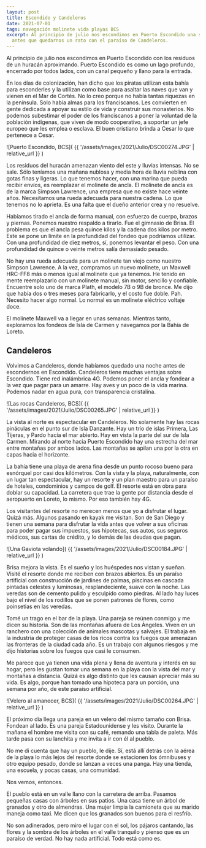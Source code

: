 ```yaml
---
layout: post
title: Escondido y Candeleros
date: 2021-07-01
tags: navegación molinete vida playas BCS
excerpt: Al principio de julio nos escondimos en Puerto Escondido una semana
  antes que quedarnos un rato con el paraíso de Candeleros.
---
```


Al principio de julio nos escondimos en Puerto Escondido con los residuos de
un huracán aproximando. Puerto Escondido es como un lago profundo, encerrado
por todos lados, con un canal pequeño y llano para la entrada.

En los días de colonización, han dicho que los piratas utilizan esta bahía
para esconderles y la utilizan como base para asaltar las naves que van y
vienen en el Mar de Cortés. No lo creo porque no había tantas riquezas en
la península. Solo había almas para los franciscanos. Les convierten en gente
dedicada a apoyar su estilo de vida y construir sus monasterios.
No podemos subestimar el poder de los franciscanos a poner la voluntad de
la población indígenas, que viven de modo cooperativo, a soportar un jefe
europeo que les emplea o esclava. El buen cristiano brinda a Cesar lo que
pertenece a Cesar.

![Puerto Escondido, BCS](
  {{ '/assets/images/2021/Julio/DSC00274.JPG' | relative_url }}
)

Los residuos del huracán amenazan viento del este y lluvias intensas.
No se sale. Sólo teníamos una mañana nublosa y media hora de lluvia neblina
con gotas finas y ligeras.
Lo que tenemos hacer, con una marina que pueda recibir envíos, es reemplazar
el molinete de ancla. El molinete de ancla es de la marca Simpson Lawrence, una
empresa que no existe hace veinte años. Necesitamos una rueda adecuada para
nuestra cadena. Lo que tenemos no lo aprieta. Es una falta que el dueño
anterior crea y no resuelve.

Habíamos tirado el ancla de forma manual, con esfuerzo de cuerpo, brazos y
piernas. Ponemos nuestro respaldo a tirarlo. Fue el gimnasio de Brisa.
El problema es que el ancla pesa quince kilos y la cadena dos kilos por metro.
Este se pone un límite en la profundidad del fondeo que podríamos utilizar.
Con una profundidad de diez metros, sí, ponemos levantar el peso. Con una
profundidad de quince o veinte metros salía demasiado pesado.

No hay una rueda adecuada para un molinete tan viejo como nuestro Simpson
Lawrence.  A la vez, compramos un nuevo molinete, un Maxwell HRC-FF8 más o
menos igual al molinete que ya tenemos.  He tenido en mente reemplazarlo
con un molinete manual, sin motor, sencillo y confiable. Encuentre solo uno de
marca Plath, el modelo 7B o 9B de bronce.  Me dijo que había dos o tres meses
para fabricarlo, y el costo fue doble.  Pah. Necesito hacer algo normal. Lo
normal es un molinete eléctrico voltaje doce.

El molinete Maxwell va a llegar en unas semanas. Mientras tanto, exploramos los
fondeos de Isla de Carmen y navegamos por la Bahía de Loreto.

## Candeleros

Volvimos a Candeleros, donde habíamos quedado una noche antes de escondernos
en Escondido. Candeleros tiene muchas ventajas sobre Escondido. Tiene
red inalámbrica 4G. Podemos poner el ancla y fondear a la vez que pagar
para un amarre. Hay aves y un poco de la vida marina.
Podemos nadar en agua pura, con transparencia cristalina.

![Las rocas Candeleros, BCS](
  {{ '/assets/images/2021/Julio/DSC00265.JPG' | relative_url }}
)

La vista al norte es espectacular en Candeleros. No solamente hay las rocas
pináculas en el punto sur de Isla Danzante. Hay un trío de islas Primera,
Las Tijeras, y Pardo hacía el mar abierto. Hay en vista la parte del sur de Isla Carmen.
Mirando al norte hacia Puerto Escondido hay una estrecha del mar entre
montañas por ambos lados. Las montañas se apilan una por la otra en capas hacia
el horizonte.

La bahía tiene una playa de arena fina desde un punto rocoso bueno para
esnórquel por casi dos kilómetros. Con la vista y la playa, naturalmente,
con un lugar tan espectacular, hay un resorte y un plan maestro para un
paraíso de hoteles, condominios y campos de golf. El resorte está en obra
para doblar su capacidad. La carretera que trae la gente por distancia desde
el aeropuerto en Loreto, lo mismo. Por eso también hay 4G.

Los visitantes del resorte no merecen menos que yo a disfrutar el lugar.
Quizá más. Algunos pasando en kayak me visitan. Son de San Diego y tienen
una semana para disfrutar la vida antes que volver a sus oficinas para
poder pagar sus impuestos, sus hipotecas, sus autos, sus seguros médicos,
sus cartas de crédito, y lo demás de las deudas que pagan.

![Una Gaviota volando](
  {{ '/assets/images/2021/Julio/DSC00184.JPG' | relative_url }}
)

Brisa mejora la vista. Es el sueño y los huéspedes nos vistan y sueñan.
Visité el resorte donde me reciben con brazos abiertos. Es un paraíso
artificial con construcción de jardines de palmas, piscinas en cascada
pintadas celestes y luminosas, resplandeciente, suave con la noche.
Las veredas son de cemento pulido y esculpido como piedras. Al lado hay
luces bajo el nivel de los rodillos que se ponen patrones de flores, como
poinsetias en las veredas.

Tomé un trago en el bar de la playa. Una pareja se reúnen conmigo y me dicen
su historia. Son de las montañas afuera de Los Ángeles. Viven en un ranchero
con una colección de animales mascotas y salvajes. El trabaja en la industria
de proteger casas de los ricos contra los fuegos que amenazan las fronteras
de la ciudad cada año. Es un trabajo con algunos riesgos y me dijo historias
sobre los fuegos que casi le consumen.

Me parece que ya tienen una vida plena y llena de aventura y interés en su hogar,
pero les gustan tomar una semana en la playa con la vista del mar y montañas a
distancia. Quizá es algo distinto que les causan apreciar más su vida. Es algo,
porque han tomado una hipoteca para un porción, una semana por año, de este
paraíso artificial.

![Velero al amanecer, BCS](
  {{ '/assets/images/2021/Julio/DSC00264.JPG' | relative_url }}
)

El próximo día llega una pareja en un velero del mismo tamaño con Brisa.
Fondean al lado. Es una pareja Estadounidense y les visito.
Durante la mañana el hombre me visita con su café, remando una tabla de
paleta. Más tarde pasa con su lanchita y me invita a ir con él al pueblo.

No me di cuenta que hay un pueblo, le dije. Sí, está allí detrás con la
aérea de la playa lo más lejos del resorte donde se estacionen los ómnibuses
y otro equipo pesado, donde se lanzan a veces una panga. Hay una tienda, una
escuela, y pocas casas, una comunidad.

Nos vemos, entonces.

El pueblo está en un valle llano con la carretera de arriba. Pasamos
pequeñas casas con árboles en sus patios. Una casa tiene un árbol de granados
y otro de almendras. Una mujer limpia la camioneta que su marido maneja como
taxi. Me dicen que los granados son buenos para el resfrío.

No son adinerados, pero miro el lugar con el sol, los pájaros cantando, las
flores y la sombra de los árboles en el valle tranquilo y pienso que es un
paraíso de verdad.  No hay nada artificial. Todo está como es.

